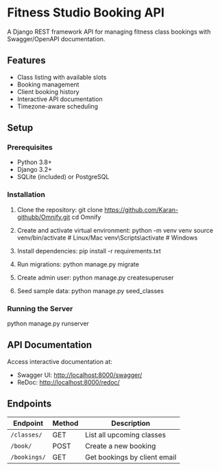 # Fitness Studio Booking API

A Django REST framework API for managing fitness class bookings with Swagger/OpenAPI documentation.

## Features

- Class listing with available slots  
- Booking management  
- Client booking history  
- Interactive API documentation  
- Timezone-aware scheduling  

## Setup

### Prerequisites
- Python 3.8+  
- Django 3.2+  
- SQLite (included) or PostgreSQL  

### Installation

1. Clone the repository:
   git clone https://github.com/Karan-githubb/Omnify.git
   cd Omnify

2. Create and activate virtual environment:
   python -m venv venv
   source venv/bin/activate  # Linux/Mac
   venv\Scripts\activate     # Windows

3. Install dependencies:
   pip install -r requirements.txt

4. Run migrations:
   python manage.py migrate

5. Create admin user:
   python manage.py createsuperuser

6. Seed sample data:
   python manage.py seed_classes


### Running the Server
python manage.py runserver


## API Documentation

Access interactive documentation at:

- Swagger UI: [http://localhost:8000/swagger/](http://localhost:8000/swagger/)  
- ReDoc: [http://localhost:8000/redoc/](http://localhost:8000/redoc/)  


## Endpoints

| Endpoint         | Method | Description                    |
|------------------|--------|--------------------------------|
| `/classes/`      | GET    | List all upcoming classes      |
| `/book/`         | POST   | Create a new booking           |
| `/bookings/`     | GET    | Get bookings by client email   |

